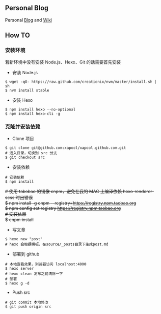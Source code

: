 Personal Blog
------------------

Personal [Blog](http://blog.omitol.com) and [Wiki](http://wiki.omitol.com)

How TO
------------------

### 安装环境

若新环境中没有安装 Node.js、Hexo、Git 的话需要首先安装

- 安装 Node.js
```shell
$ wget -qO- https://raw.github.com/creationix/nvm/master/install.sh | sh
$ nvm install stable
```

- 安装 Hexo
```shell
$ npm install hexo --no-optional
$ npm install hexo-cli -g
```

### 克隆并安装依赖

- Clone 项目
```shell
$ git clone git@github.com:xapool/xapool.github.com.git
# 进入目录，切换到 src 分支
$ git checkout src
```

- 安装依赖
```shell
# 安装依赖
$ npm install
```
~~# 使用 tabobao 的镜像 cnpm，避免在我的 MAC 上编译依赖 hexo-renderer-scss 时出错误~~  
~~$ npm install -g cnpm --registry=https://registry.npm.taobao.org~~  
~~$ npm config set registry https://registry.npm.taobao.org~~  
~~# 安装依赖~~  
~~$ cnpm install~~  


- 写文章
```shell
$ hexo new "post"
# hexo 会根据模板，在source/_posts目录下生成post.md
```

- 部署到 github
```shell
# 本地查看效果，浏览器访问 localhost:4000
$ hexo server
# hexo clean 发布之前清除一下
# 部署
$ hexo g -d
```

- Push src
```shell
# git commit 本地修改
$ git push origin src
```
